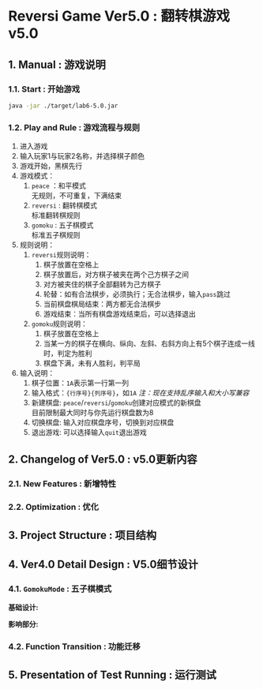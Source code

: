 # Reversi Game Ver5.0 : 翻转棋游戏v5.0

## 1. Manual : 游戏说明

### 1.1. Start : 开始游戏

```bash
java -jar ./target/lab6-5.0.jar
```

### 1.2. Play and Rule : 游戏流程与规则

1. 进入游戏
2. 输入玩家1与玩家2名称，并选择棋子颜色
3. 游戏开始，黑棋先行
4. 游戏模式：  
    1. `peace` ：和平模式  
        无规则，不可重复，下满结束
    2. `reversi` : 翻转棋模式  
        标准翻转棋规则  
    3. `gomoku` : 五子棋模式  
        标准五子棋规则  
5. 规则说明：  
    1. `reversi`规则说明：  
        1. 棋子放置在空格上
        2. 棋子放置后，对方棋子被夹在两个己方棋子之间
        3. 对方被夹住的棋子全部翻转为己方棋子
        4. 轮替：如有合法棋步，必须执行；无合法棋步，输入`pass`跳过
        5. 当前棋盘棋局结束：两方都无合法棋步
        6. 游戏结束：当所有棋盘游戏结束后，可以选择退出
    2. `gomoku`规则说明：  
        1. 棋子放置在空格上
        2. 当某一方的棋子在横向、纵向、左斜、右斜方向上有5个棋子连成一线时，判定为胜利  
        3. 棋盘下满，未有人胜利，判平局  
6. 输入说明：  
    1. 棋子位置：`1A`表示第一行第一列
    2. 输入格式：`{行序号}{列序号}`，如`1A`
        *注：现在支持乱序输入和大小写兼容*  
    3. 新建棋盘: `peace`/`reversi`/`gomoku`创建对应模式的新棋盘  
        目前限制最大同时与你先运行棋盘数为8  
    4. 切换棋盘: 输入对应棋盘序号，切换到对应棋盘
    5. 退出游戏: 可以选择输入`quit`退出游戏  

## 2. Changelog of Ver5.0 : v5.0更新内容

### 2.1. New Features : 新增特性

### 2.2. Optimization : 优化

## 3. Project Structure : 项目结构

## 4. Ver4.0 Detail Design : V5.0细节设计

### 4.1. `GomokuMode` : 五子棋模式

**基础设计:**  

**影响部分:**  

### 4.2. Function Transition : 功能迁移

## 5. Presentation of Test Running : 运行测试
